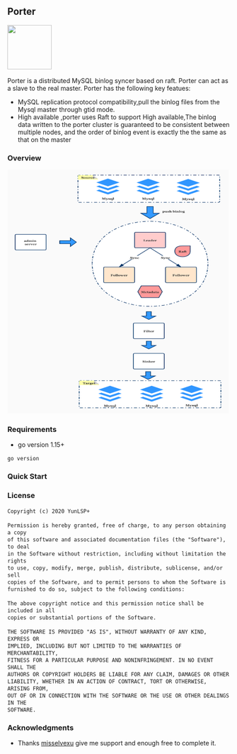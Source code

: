 ## Porter 

<img src="/docs/logo.jpg" width="100" height="100"/>

Porter is a distributed MySQL binlog syncer based on raft. Porter can act as a slave to the real master. 
Porter has the following key featues:
* MySQL replication protocol compatibility,pull the binlog files from the Mysql master through gtid mode.
* High available ,porter uses Raft to support High available,The binlog data written to the porter cluster is guaranteed to be consistent between multiple nodes,
and the order of binlog event is exactly the the same as that on the master

### Overview

<img src="/docs/architecture.jpg" width="500" height="550"/>

### Requirements
* go version 1.15+
```
go version
```

### Quick Start

### License
```
Copyright (c) 2020 YunLSP+

Permission is hereby granted, free of charge, to any person obtaining a copy
of this software and associated documentation files (the "Software"), to deal
in the Software without restriction, including without limitation the rights
to use, copy, modify, merge, publish, distribute, sublicense, and/or sell
copies of the Software, and to permit persons to whom the Software is
furnished to do so, subject to the following conditions:

The above copyright notice and this permission notice shall be included in all
copies or substantial portions of the Software.

THE SOFTWARE IS PROVIDED "AS IS", WITHOUT WARRANTY OF ANY KIND, EXPRESS OR
IMPLIED, INCLUDING BUT NOT LIMITED TO THE WARRANTIES OF MERCHANTABILITY,
FITNESS FOR A PARTICULAR PURPOSE AND NONINFRINGEMENT. IN NO EVENT SHALL THE
AUTHORS OR COPYRIGHT HOLDERS BE LIABLE FOR ANY CLAIM, DAMAGES OR OTHER
LIABILITY, WHETHER IN AN ACTION OF CONTRACT, TORT OR OTHERWISE, ARISING FROM,
OUT OF OR IN CONNECTION WITH THE SOFTWARE OR THE USE OR OTHER DEALINGS IN THE
SOFTWARE.
```

### Acknowledgments
* Thanks [misselvexu](https://github.com/misselvexu) give me support and enough free to complete it.
